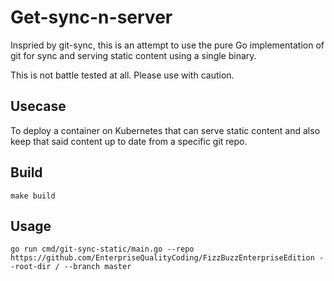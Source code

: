 # Get-sync-n-server

Inspried by git-sync, this is an attempt to use the pure Go implementation of git for sync and serving static content using a single binary.

This is not battle tested at all. Please use with caution.

## Usecase

To deploy a container on Kubernetes that can serve static content and also keep that said content up to date from a specific git repo. 

## Build

```
make build
```

## Usage

```
go run cmd/git-sync-static/main.go --repo https://github.com/EnterpriseQualityCoding/FizzBuzzEnterpriseEdition --root-dir / --branch master 
```